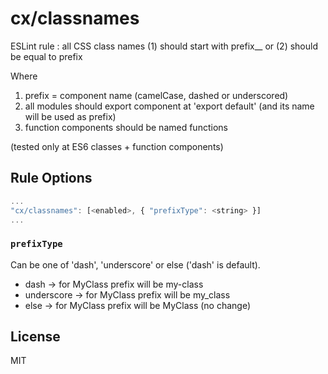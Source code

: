 # cx/classnames

ESLint rule : all CSS class names (1) should start with prefix__ or (2) should be equal to prefix

Where
  1. prefix = component name (camelCase, dashed or underscored)
  2. all modules should export component at 'export default' (and its name will be used as prefix)
  3. function components should be named functions
  
(tested only at ES6 classes + function components)

## Rule Options

```js
...
"cx/classnames": [<enabled>, { "prefixType": <string> }]
...
```

### `prefixType`

Can be one of 'dash', 'underscore' or else ('dash' is default).

* dash -> for MyClass prefix will be my-class
* underscore -> for MyClass prefix will be my_class
* else -> for MyClass prefix will be MyClass (no change)

## License

MIT
